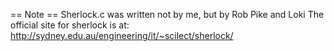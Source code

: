 == Note ==
Sherlock.c was written not by me, but by Rob Pike and Loki
The official site for sherlock is at: http://sydney.edu.au/engineering/it/~scilect/sherlock/
